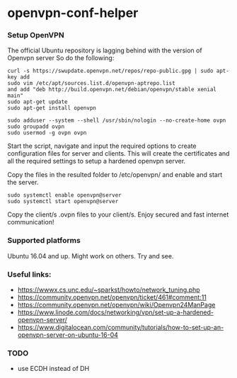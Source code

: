 # openvpn-conf-helper

### Setup OpenVPN
The official Ubuntu repository is lagging behind with the version of Openvpn server
So do the following:
```
curl -s https://swupdate.openvpn.net/repos/repo-public.gpg | sudo apt-key add
sudo vim /etc/apt/sources.list.d/openvpn-aptrepo.list
and add "deb http://build.openvpn.net/debian/openvpn/stable xenial main"
sudo apt-get update
sudo apt-get install openvpn
```
```
sudo adduser --system --shell /usr/sbin/nologin --no-create-home ovpn
sudo groupadd ovpn
sudo usermod -g ovpn ovpn
```
Start the script, navigate and input the required options to create configuration files for server and clients. This will create the certificates and all the required settings to setup a hardened openvpn server.

Copy the files in the resulted folder to /etc/openvpn/ and enable and start the server.
```
sudo systemctl enable openvpn@server
sudo systemctl start openvpn@server
```
Copy the client/s .ovpn files to your client/s.
Enjoy secured and fast internet communication!

### Supported platforms
Ubuntu 16.04 and up. Might work on others. Try and see.

### Useful links:
- https://wwwx.cs.unc.edu/~sparkst/howto/network_tuning.php
- https://community.openvpn.net/openvpn/ticket/461#comment:11
- https://community.openvpn.net/openvpn/wiki/Openvpn24ManPage
- https://www.linode.com/docs/networking/vpn/set-up-a-hardened-openvpn-server/
- https://www.digitalocean.com/community/tutorials/how-to-set-up-an-openvpn-server-on-ubuntu-16-04

### TODO
- use ECDH instead of DH
